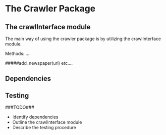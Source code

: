 The Crawler Package
===================

The crawlInterface module
-------------------------
The main way of using the crawler package is by utilizing the crawlInterface module.

Methods: ....

#####add_newspaper(url)
etc....

Dependencies
------------

Testing
-------


###TODO###

* Identify dependencies
* Outline the crawlInterface module
* Describe the testing procedure
